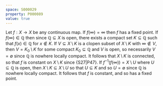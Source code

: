 ```yaml
---
space: S000029
property: P000089
value: true
---
```


Let $f:X\to X$ be any continuous map. If $f(\infty) = \infty$ then $f$ has a fixed point. If $f(\infty)\in \mathbb{Q}$ then since $\mathbb{Q}\subseteq X$ is open, there exists a compact set $K\subseteq \mathbb{Q}$ such that $f(x)\in\mathbb{Q}$ for $x\notin K$. If $V\subseteq X\setminus K$ is a clopen subset of $X\setminus K$ with $\infty\notin V$, then $V = K_0\setminus K$ for some compact $K_0\subseteq \mathbb{Q}$ and $V$ is open, so necessarily $V = \emptyset$ since $\mathbb{Q}$ is nowhere locally compact. It follows that $X\setminus K$ is connected, so that $f$ is constant on $X\setminus K$ since {S27|P47}. If $f^{-1}(f(\infty)) = X\setminus U$ where $U\subseteq \mathbb{Q}$ is open, then $X\setminus K\subseteq X\setminus U$ so that $U\subseteq K$ and so $U = \emptyset$ since $\mathbb{Q}$ is nowhere locally compact. It follows that $f$ is constant, and so has a fixed point.
